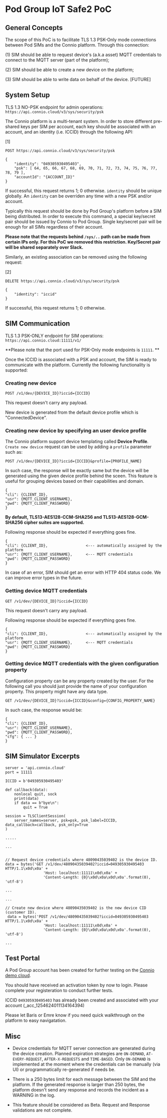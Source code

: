 # Pod Group IoT Safe2 PoC 

## General Concepts

The scope of this PoC is to facilitate TLS 1.3 PSK-Only mode connections between Pod SIMs and the Connio platform. Through this connection:

(1) SIM should be able to request device's (a.k.a asset) MQTT credentials to connect to the MQTT server (part of the platform);

(2) SIM should be able to create a new device on the platform;

(3) SIM should be able to write data on behalf of the device. [FUTURE]

## System Setup

TLS 1.3 NO-PSK endpoint for admin operations: `https://api.connio.cloud/v3/sys/security/psk`

The Connio platform is a multi-tenant system. In order to store different pre-shared keys per SIM per account, each key should be associated with an account, and an identity (i.e. ICCID) through the following API:

[1]
```
POST https://api.connio.cloud/v3/sys/security/psk

{
    "identity": "049305930495403",
    "psk": [ 64, 65, 66, 67, 68, 69, 70, 71, 72, 73, 74, 75, 76, 77, 78, 79 ],
    "accountId": "{ACCOUNT_ID}"
}
```

If successful, this request returns 1; 0 otherwise. `identity` should be unique globally. An `identity` can be overriden any time with a new PSK and/or account.

Typically this request should be done by Pod Group's platform before a SIM being distributed. In order to execute this command, a special key/secret pair should be issued by Connio to Pod Group. Single key/secret pair will be enough for all SIMs regardless of their account.

**Please note that the requests behind `/sys/..` path can be made from certain IPs only. For this PoC we removed this restriction. Key/Secret pair will be shared separately over Slack.**

Similarly, an existing association can be removed using the following request:

[2]
```
DELETE https://api.connio.cloud/v3/sys/security/psk

{
    "identity": "iccid"
}

```

If successful, this request returns 1; 0 otherwise.

## SIM Communication

TLS 1.3 PSK-ONLY endpoint for SIM operations: `https://api.connio.cloud:11111/v1/`

**Please note that the port used for PSK-Only mode endpoints is `11111`. **

Once the ICCID is associated with a PSK and account, the SIM is ready to communicate with the platform. Currently the following functionality is supported:

### Creating new device 

```
POST /v1/dev/{DEVICE_ID}?iccid={ICCID}

```

This request doesn't carry any payload.

New device is generated from the default device profile which is "ConnectedDevice".

### Creating new device by specifying an user device profile

The Connio platform support device templating called **Device Profile**. `Create new device` request can be used by adding a `profile` parameter such as:

```
POST /v1/dev/{DEVICE_ID}?iccid={ICCID}&profile={PROFILE_NAME}
```

In such case, the response will be exactly same but the device will be generated using the given device profile behind the sceen. This feature is useful for grouping devices based on their capabilities and domain.

```
{
"cli": {CLIENT_ID}, 
"usr": {MQTT_CLIENT_USERNAME},
"pwd": {MQTT_CLIENT_PASSWORD}
}
```

**By default, TLS13-AES128-CCM-SHA256 and TLS13-AES128-GCM-SHA256 cipher suites are supported.**

Following response should be expected if everything goes fine.

```
{
"cli": {CLIENT_ID},                 <--- automatically assigned by the platform 
"usr": {MQTT_CLIENT_USERNAME},      <--- MQTT credentials    
"pwd": {MQTT_CLIENT_PASSWORD}
}
```

In case of an error, SIM should get an error with HTTP 404 status code. We can improve error types in the future.


### Getting device MQTT credentials

```
GET /v1/dev/{DEVICE_ID}?iccid={ICCID}
```

This request doesn't carry any payload.

Following response should be expected if everything goes fine.

```
{
"cli": {CLIENT_ID},                 <--- automatically assigned by the platform 
"usr": {MQTT_CLIENT_USERNAME},      <--- MQTT credentials    
"pwd": {MQTT_CLIENT_PASSWORD}
}
```

### Getting device MQTT credentials with the given configuration property

Configuration property can be any property created by the user. For the following call you should just provide the name of your configuration property. This property might have any data type.

```
GET /v1/dev/{DEVICE_ID}?iccid={ICCID}&config={CONFIG_PROPERTY_NAME}
```

In such case, the response would be:

```
{
"cli": {CLIENT_ID}, 
"usr": {MQTT_CLIENT_USERNAME},
"pwd": {MQTT_CLIENT_PASSWORD},
"cfg": { ... }
}
```


## SIM Simulator Excerpts

```
server = 'api.connio.cloud'
port = 11111

ICCID = b'049305930495403'

def callback(data):
    nonlocal quit, sock
    print(data)
    if data == b"bye\n":
        quit = True

session = TLSClientSession(
    server_names=server, psk=psk, psk_label=ICCID, data_callback=callback, psk_only=True
)

.....

```

```
...


// Request device credentials where 48090435039402 is the device ID.
data = bytes('GET /v1/dev/48090435039402?iccid=049305930495403 HTTP/1.1\x0d\x0a' +
                 'Host: localhost:11111\x0d\x0a' +
                 'Content-Length: {0}\x0d\x0a\x0d\x0a'.format(0), 'utf-8')

...
```


```
...

// Create new device where 48090435039402 is the new device CID (customer ID).
 data = bytes('POST /v1/dev/48090435039402?iccid=049305930495403 HTTP/1.1\x0d\x0a' +
                 'Host: localhost:11111\x0d\x0a' +
                 'Content-Length: {0}\x0d\x0a\x0d\x0a'.format(0), 'utf-8')
                 
...
```


## Test Portal

A Pod Group account has been created for further testing on the [Connio demo cloud](https://app.connio.cloud).

You should have received an activation token by now to login. Please complete your registeration to conduct further tests.

ICCID `049305930495403` has already been created and associated with your account (\_acc_1254624011134164394)

Please let Baris or Emre know if you need quick walkthrough on the platform to easy navigatation.

## Misc

- Device credentials for MQTT server connection are generated during the device creation. Planned expiration strategies are `ON-DEMAND`, `AT-EVERY-REQUEST`, `AFTER-X-REQUESTS` and `TIME-BASED`. Only `ON-DEMAND` is implemented at the moment where the credentials can be manually (via UI) or programmatically re-generated if needs be.

- There is a 250 bytes limit for each message between the SIM and the platform. If the generated response is larger than 250 bytes, the platform doesn't send any response and records the incident as a WARNING in the log.

- This feature should be considered as Beta. Request and Response validations are not complete.


